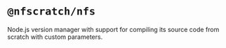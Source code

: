 # `@nfscratch/nfs`

Node.js version manager with support for compiling its source code from scratch with custom parameters.
